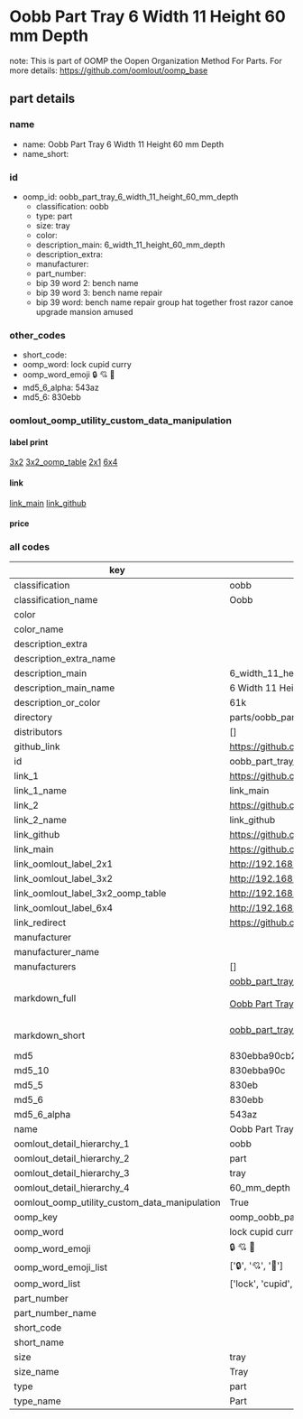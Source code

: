 # Oobb Part Tray 6 Width 11 Height 60 mm Depth  

note: This is part of OOMP the Oopen Organization Method For Parts. For more details: https://github.com/oomlout/oomp_base

##  part details
  







### name
* name: Oobb Part Tray 6 Width 11 Height 60 mm Depth
* name_short: 
### id
* oomp_id: oobb_part_tray_6_width_11_height_60_mm_depth
  * classification: oobb
  * type: part
  * size: tray
  * color: 
  * description_main: 6_width_11_height_60_mm_depth
  * description_extra: 
  * manufacturer: 
  * part_number: 
  * bip 39 word 2: bench name
  * bip 39 word 3: bench name repair
  * bip 39 word: bench name repair group hat together frost razor canoe upgrade mansion amused

### other_codes
* short_code: 
* oomp_word: lock cupid curry
* oomp_word_emoji :lock: :cupid: :curry:
* md5_6_alpha: 543az
* md5_6: 830ebb






### oomlout_oomp_utility_custom_data_manipulation
#### label print
[3x2](http://192.168.1.245:1112/?label=oomp%20543az)
[3x2_oomp_table](http://192.168.1.108:1112/?label=oomp%20543az)
[2x1](http://192.168.1.242:1112/?label=oomp%20543az)
[6x4](http://192.168.1.55:1112/?label=oomp%20543az)    

#### link

[link_main](https://github.com/oomlout/oomlout_oomp_version_1_messy/tree/main/parts/oobb_part_tray_6_width_11_height_60_mm_depth) [link_github](https://github.com/oomlout/oomlout_oomp_version_1_messy/tree/main/parts/oobb_part_tray_6_width_11_height_60_mm_depth)                             

#### price







### all codes 
| key | value |  
| --- | --- |  
| classification | oobb |  
| classification_name | Oobb |  
| color |  |  
| color_name |  |  
| description_extra |  |  
| description_extra_name |  |  
| description_main | 6_width_11_height_60_mm_depth |  
| description_main_name | 6 Width 11 Height 60 mm Depth |  
| description_or_color | 61k |  
| directory | parts/oobb_part_tray_6_width_11_height_60_mm_depth |  
| distributors | [] |  
| github_link | https://github.com/oomlout/oomlout_oomp_part_src/tree/main/parts/oobb_part_tray_6_width_11_height_60_mm_depth |  
| id | oobb_part_tray_6_width_11_height_60_mm_depth |  
| link_1 | https://github.com/oomlout/oomlout_oomp_version_1_messy/tree/main/parts/oobb_part_tray_6_width_11_height_60_mm_depth |  
| link_1_name | link_main |  
| link_2 | https://github.com/oomlout/oomlout_oomp_version_1_messy/tree/main/parts/oobb_part_tray_6_width_11_height_60_mm_depth |  
| link_2_name | link_github |  
| link_github | https://github.com/oomlout/oomlout_oomp_version_1_messy/tree/main/parts/oobb_part_tray_6_width_11_height_60_mm_depth |  
| link_main | https://github.com/oomlout/oomlout_oomp_version_1_messy/tree/main/parts/oobb_part_tray_6_width_11_height_60_mm_depth |  
| link_oomlout_label_2x1 | http://192.168.1.242:1112/?label=oomp%20543az |  
| link_oomlout_label_3x2 | http://192.168.1.245:1112/?label=oomp%20543az |  
| link_oomlout_label_3x2_oomp_table | http://192.168.1.108:1112/?label=oomp%20543az |  
| link_oomlout_label_6x4 | http://192.168.1.55:1112/?label=oomp%20543az |  
| link_redirect | https://github.com/oomlout/oomlout_oomp_version_1_messy/tree/main/parts/oobb_part_tray_6_width_11_height_60_mm_depth |  
| manufacturer |  |  
| manufacturer_name |  |  
| manufacturers | [] |  
| markdown_full | [oobb_part_tray_6_width_11_height_60_mm_depth](none)<br>[](none)<br>[Oobb Part Tray 6 Width 11 Height 60 Mm Depth](none)<br><br> |  
| markdown_short | [oobb_part_tray_6_width_11_height_60_mm_depth](none)<br><br> |  
| md5 | 830ebba90cb2abaf8eb4c66f6d24b0a8 |  
| md5_10 | 830ebba90c |  
| md5_5 | 830eb |  
| md5_6 | 830ebb |  
| md5_6_alpha | 543az |  
| name | Oobb Part Tray 6 Width 11 Height 60 mm Depth |  
| oomlout_detail_hierarchy_1 | oobb |  
| oomlout_detail_hierarchy_2 | part |  
| oomlout_detail_hierarchy_3 | tray |  
| oomlout_detail_hierarchy_4 | 60_mm_depth |  
| oomlout_oomp_utility_custom_data_manipulation | True |  
| oomp_key | oomp_oobb_part_tray_6_width_11_height_60_mm_depth |  
| oomp_word | lock cupid curry |  
| oomp_word_emoji | :lock: :cupid: :curry: |  
| oomp_word_emoji_list | [':lock:', ':cupid:', ':curry:'] |  
| oomp_word_list | ['lock', 'cupid', 'curry'] |  
| part_number |  |  
| part_number_name |  |  
| short_code |  |  
| short_name |  |  
| size | tray |  
| size_name | Tray |  
| type | part |  
| type_name | Part |  
